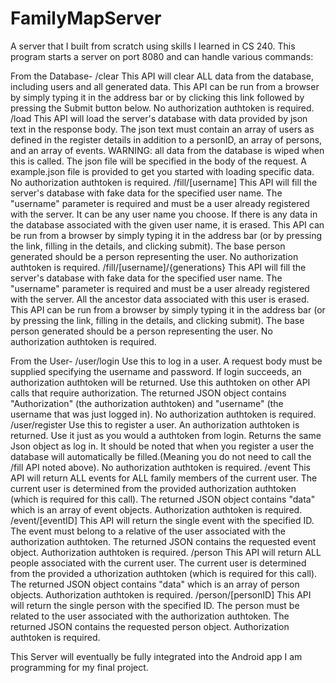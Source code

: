 # FamilyMapServer
A server that I built from scratch using skills I learned in CS 240.
This program starts a server on port 8080 and can handle various commands:

From the Database-
/clear This API will clear ALL data from the database, including users and all generated data. This API can be run from a browser by simply typing it in the address bar or by clicking this link followed by pressing the Submit button below. No authorization authtoken is required.
/load This API will load the server's database with data provided by json text in the response body. The json text must contain an array of users as defined in the register details in addition to a personID, an array of persons, and an array of events. WARNING: all data from the database is wiped when this is called. The json file will be specified in the body of the request. A example.json file is provided to get you started with loading specific data. No authorization authtoken is required.
/fill/[username] This API will fill the server's database with fake data for the specified user name. The "username" parameter is required and must be a user already registered with the server. It can be any user name you choose. If there is any data in the database associated with the given user name, it is erased. This API can be run from a browser by simply typing it in the address bar (or by pressing the link, filling in the details, and clicking submit). The base person generated should be a person representing the user. No authorization authtoken is required.
/fill/[username]/{generations} This API will fill the server's database with fake data for the specified user name. The "username" parameter is required and must be a user already registered with the server. All the ancestor data associated with this user is erased. This API can be run from a browser by simply typing it in the address bar (or by pressing the link, filling in the details, and clicking submit). The base person generated should be a person representing the user. No authorization authtoken is required.

From the User-
/user/login Use this to log in a user. A request body must be supplied specifying the username and password. If login succeeds, an authorization authtoken will be returned. Use this authtoken on other API calls that require authorization. The returned JSON object contains "Authorization" (the authorization authtoken) and "username" (the username that was just logged in). No authorization authtoken is required.
/user/register Use this to register a user. An authorization authtoken is returned. Use it just as you would a authtoken from login. Returns the same Json object as log in. It should be noted that when you register a user the database will automatically be filled.(Meaning you do not need to call the /fill API noted above). No authorization authtoken is required.
/event This API will return ALL events for ALL family members of the current user. The current user is determined from the provided authorization authtoken (which is required for this call). The returned JSON object contains "data" which is an array of event objects. Authorization authtoken is required.
/event/[eventID] This API will return the single event with the specified ID. The event must belong to a relative of the user associated with the authorization authtoken. The returned JSON contains the requested event object. Authorization authtoken is required.
/person This API will return ALL people associated with the current user. The current user is determined from the provided a uthorization authtoken (which is required for this call). The returned JSON object contains "data" which is an array of person objects. Authorization authtoken is required.
/person/[personID] This API will return the single person with the specified ID. The person must be related to the user associated with the authorization authtoken. The returned JSON contains the requested person object. Authorization authtoken is required.

This Server will eventually be fully integrated into the Android app I am programming for my final project.
